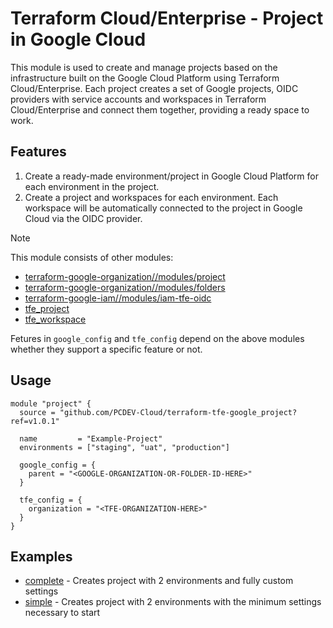# Terraform Cloud/Enterprise - Project in Google Cloud

This module is used to create and manage projects based on the infrastructure built on the Google Cloud Platform using Terraform Cloud/Enterprise. Each project creates a set of Google projects, OIDC providers with service accounts and workspaces in Terraform Cloud/Enterprise and connect them together, providing a ready space to work.

## Features

1. Create a ready-made environment/project in Google Cloud Platform for each environment in the project.
2. Create a project and workspaces for each environment. Each workspace will be automatically connected to the project in Google Cloud via the OIDC provider.

> [!NOTE]
> 
> This module consists of other modules:
> 
> - [terraform-google-organization//modules/project](https://github.com/PCDEV-Cloud/terraform-google-organization/tree/main/modules/project)
> - [terraform-google-organization//modules/folders](https://github.com/PCDEV-Cloud/terraform-google-organization/tree/main/modules/folders)
> - [terraform-google-iam//modules/iam-tfe-oidc](https://github.com/PCDEV-Cloud/terraform-google-iam/tree/main/modules/iam-tfe-oidc)
> - [tfe_project](https://github.com/PCDEV-Cloud/terraform-tfe-tfe_project)
> - [tfe_workspace](https://github.com/PCDEV-Cloud/terraform-tfe-tfe_workspace)
> 
> Fetures in `google_config` and `tfe_config` depend on the above modules whether they support a specific feature or not.

## Usage

```hcl
module "project" {
  source = "github.com/PCDEV-Cloud/terraform-tfe-google_project?ref=v1.0.1"

  name         = "Example-Project"
  environments = ["staging", "uat", "production"]

  google_config = {
    parent = "<GOOGLE-ORGANIZATION-OR-FOLDER-ID-HERE>"
  }

  tfe_config = {
    organization = "<TFE-ORGANIZATION-HERE>"
  }
}
```

## Examples

- [complete](https://github.com/PCDEV-Cloud/terraform-tfe-google_project/tree/main/examples/complete) - Creates project with 2 environments and fully custom settings
- [simple](https://github.com/PCDEV-Cloud/terraform-tfe-google_project/tree/main/examples/simple) - Creates project with 2 environments with the minimum settings necessary to start